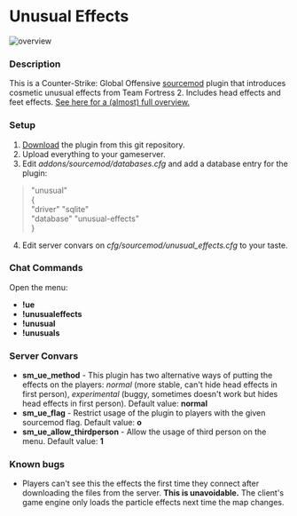 # Unusual Effects

![overview](https://i.imgur.com/w4HY6Nc.gif)

### Description

This is a Counter-Strike: Global Offensive [sourcemod](https://www.sourcemod.net/) plugin that introduces cosmetic unusual effects from Team Fortress 2. Includes head effects and feet effects. 
[See here for a (almost) full overview.](https://gfycat.com/finemellowantipodesgreenparakeet)

### Setup

1. [Download](https://github.com/Erroler/Unusual-Effects/archive/master.zip) the plugin from this git repository.
2. Upload everything to your gameserver.
3. Edit *addons/sourcemod/databases.cfg* and add a database entry for the plugin:
> "unusual"<br>
	{<br>
		"driver"			"sqlite"<br>
		"database"			"unusual-effects"<br>
	}<br>
4. Edit server convars on *cfg/sourcemod/unusual_effects.cfg* to your taste.

### Chat Commands

Open the menu:

* **!ue**
* **!unusualeffects**
* **!unusual**
* **!unusuals**

### Server Convars

* **sm_ue_method** - This plugin has two alternative ways of putting the effects on the players: *normal* (more stable, can't hide head effects in first person), *experimental* (buggy, sometimes doesn't work but hides head effects in first person). Default value: **normal**
* **sm_ue_flag** - Restrict usage of the plugin to players with the given sourcemod flag. Default value: **o**
* **sm_ue_allow_thirdperson** - Allow the usage of third person on the menu. Default value: **1**

### Known bugs

* Players can't see this the effects the first time they connect after downloading the files from the server. **This is unavoidable.** The client's game engine only loads the particle effects next time the map changes.
